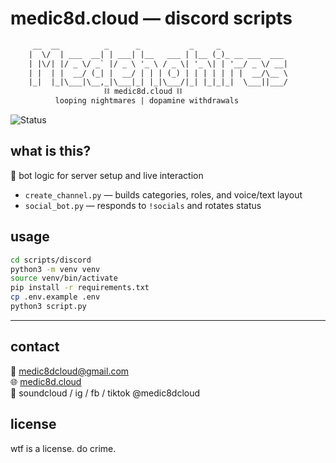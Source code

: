 # medic8d.cloud — discord scripts
```txt
     __  __          _      _           _     _               
    |  \/  | ___  __| | ___| |__   ___ | |__ (_)_ __ ___  ___
    | |\/| |/ _ \/ _` |/ _ \ '_ \ / _ \| '_ \| | '__/ _ \/ __|
    | |  | |  __/ (_| |  __/ | | | (_) | | | | | | |  __/\__ \
    |_|  |_|\___|\__,_|\___|_| |_|\___/|_| |_|_|_|  \___||___/
                     ⛓ medic8d.cloud ⛓
          looping nightmares | dopamine withdrawals
```

![Status](https://img.shields.io/badge/status-hopelessly%20medicated-91288e?style=flat-square)

## what is this?
🤖 bot logic for server setup and live interaction

- `create_channel.py` — builds categories, roles, and voice/text layout
- `social_bot.py` — responds to `!socials` and rotates status

## usage

```bash
cd scripts/discord
python3 -m venv venv
source venv/bin/activate
pip install -r requirements.txt
cp .env.example .env
python3 script.py
```

---

## contact
📩 medic8dcloud@gmail.com  
🌐 [medic8d.cloud](https://medic8d.cloud)  
📀 soundcloud / ig / fb / tiktok @medic8dcloud

## license
wtf is a license. do crime.
